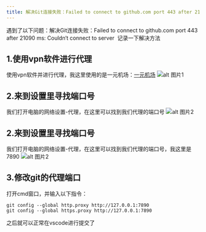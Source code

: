 ```yaml
---
title: 解决Git连接失败：Failed to connect to github.com port 443 after 21090 ms: Couldn‘t connect to server ‍
---
```

遇到了以下问题：解决Git连接失败：Failed to connect to github.com port 443 after 21090 ms: Couldn‘t connect to server ‍
记录一下解决方法

## 1.使用vpn软件进行代理

使用vpn软件并进行代理，我这里使用的是一元机场：[一元机场](https://xn--1-q07a56pdss.com/#/dashboard)
![alt 图片1](/img/2/1.png)

## 2.来到设置里寻找端口号
我们打开电脑的网络设置-代理，在这里可以找到我们代理的端口号
![alt 图片2](/img/2/2.png)

## 2.来到设置里寻找端口号
我们打开电脑的网络设置-代理，在这里可以找到我们代理的端口号，我这里是7890
![alt 图片2](/img/2/2.png)

## 3.修改git的代理端口
打开cmd窗口，并输入以下指令：
```
git config --global http.proxy http://127.0.0.1:7890
git config --global https.proxy http://127.0.0.1:7890
```

之后就可以正常在vscode进行提交了